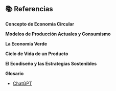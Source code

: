 ## 📚 Referencias

**Concepto de Economía Circular**


**Modelos de Producción Actuales y Consumismo**


**La Economía Verde**


**Ciclo de Vida de un Producto**


**El Ecodiseño y las Estrategias Sostenibles**


**Glosario**
- [ChatGPT](https://chatgpt.com/)
